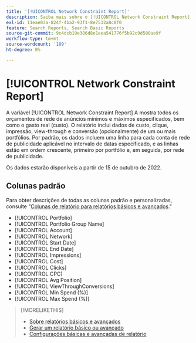 ```yaml
---
title: '[!UICONTROL Network Constraint Report]'
description: Saiba mais sobre o [!UICONTROL Network Constraint Report].
exl-id: 11eae03a-824f-4ba2-93f1-8e7532a8c8f0
feature: Search Reports, Search Basic Reports
source-git-commit: 9c4dcb19e386d8e1eea541776f5b92c9d500ae9f
workflow-type: tm+mt
source-wordcount: '109'
ht-degree: 0%

---
```


# [!UICONTROL Network Constraint Report]

A variável [!UICONTROL Network Constraint Report] A mostra todos os orçamentos de rede de anúncios mínimos e máximos especificados, bem como o gasto real (custo). O relatório inclui dados de custo, clique, impressão, view-through e conversão (opcionalmente) de um ou mais portfólios. Por padrão, os dados incluem uma linha para cada conta de rede de publicidade aplicável no intervalo de datas especificado, e as linhas estão em ordem crescente, primeiro por portfólio e, em seguida, por rede de publicidade.

Os dados estarão disponíveis a partir de 15 de outubro de 2022.<!-- [Later: You can view data for the previous NN days.] -->

## Colunas padrão

Para obter descrições de todas as colunas padrão e personalizadas, consulte &quot;[Colunas de relatório para relatórios básicos e avançados](basic-advanced-report-columns.md).&quot;

* [!UICONTROL Portfolio]
* [!UICONTROL Portfolio Group Name]
* [!UICONTROL Account]
* [!UICONTROL Network]
* [!UICONTROL Start Date]
* [!UICONTROL End Date]
* [!UICONTROL Impressions]
* [!UICONTROL Cost]
* [!UICONTROL Clicks]
* [!UICONTROL CPC]
* [!UICONTROL Avg Position]
* [!UICONTROL ViewThroughConversions]
* [!UICONTROL Min Spend (%)]
* [!UICONTROL Max Spend (%)]

>[!MORELIKETHIS]
>
>* [Sobre relatórios básicos e avançados](basic-advanced-report-about.md)
>* [Gerar um relatório básico ou avançado](basic-advanced-report-generate.md)
>* [Configurações básicas e avançadas de relatório](basic-advanced-report-settings.md)
